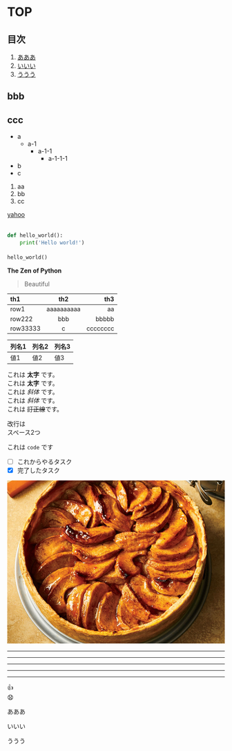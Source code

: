 # TOP

## 目次
1. [あああ](#anc1)
2. [いいい](#anc2)
3. [ううう](#anc3)

## bbb
## ccc

- a
  - a-1
    - a-1-1
      - a-1-1-1
- b
- c

1. aa
1. bb
1. cc

[yahoo](https://yahoo.co.jp)

```python

def hello_world():
    print('Hello world!')

hello_world()
```

**The Zen of Python**

> Beautiful

|th1|th2|th3|
|:-----|:-----:|-----:|
|row1|aaaaaaaaaa|aa|
|row222|bbb|bbbbb|
|row33333|c|cccccccc|

| 列名1 | 列名2 | 列名3 |
| ----- | ----- | ----- |
| 値1   | 値2   | 値3   |

これは **太字** です。  
これは __太字__ です。  
これは *斜体* です。  
これは _斜体_ です。  
これは ~~訂正線~~です。  

改行は  
スペース2つ

これは `code` です

- [ ] これからやるタスク
- [x] 完了したタスク

![apple pie](apple-pie.jpg)

***
*****
---
-------
_ _ _

:+1:  
:anguished:

<a id="anc1"></a>
あああ


<a id="anc1"></a>
いいい


<a id="anc1"></a>
ううう

